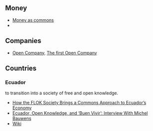 ## Money

* [Money as commons](http://www.youtube.com/watch?v=H5paen0ayI8&feature=share&list=PLiO9RvnsUfkatF08AS-5t1PJSU35khJ3S&index=5)
*

## Companies

* [Open Company](http://www.opencompany.biz/), [The first Open Company](http://blog.gittip.com/post/26350459746/the-first-open-company)


## Countries

### Ecuador

to transition into a society of free and open knowledge.

* [How the FLOK Society Brings a Commons Approach to Ecuador’s Economy](http://www.shareable.net/blog/how-the-flok-society-brings-a-commons-approach-to-ecuador%E2%80%99s-economy)
* [Ecuador, Open Knowledge, and ‘Buen Vivir’: Interview With Michel Bauwens](http://www.doorsofperception.com/notopic/ecuador-open-knowledge-and-buen-vivir-interview-with-michel-bauwens/)
* [Wiki](http://en.wiki.floksociety.org/)
